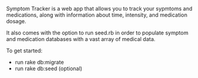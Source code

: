 Symptom Tracker is a web app that allows you to track your sypmtoms and medications, along with information about time, intensity, and medication dosage.

It also comes with the option to run seed.rb in order to populate symptom and medication databases with a vast array of medical data.

To get started:
  - run rake db:migrate
  - run rake db:seed (optional)
